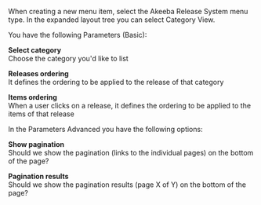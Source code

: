 When creating a new menu item, select the Akeeba Release System menu type. In the expanded layout tree you can select Category View.

You have the following Parameters (Basic):

**Select category**  
Choose the category you'd like to list

**Releases ordering**  
It defines the ordering to be applied to the release of that category

**Items ordering**  
When a user clicks on a release, it defines the ordering to be applied to the items of that release

In the Parameters Advanced you have the following options:

**Show pagination**  
Should we show the pagination (links to the individual pages) on the bottom of the page?

**Pagination results**  
Should we show the pagination results (page X of Y) on the bottom of the page?
